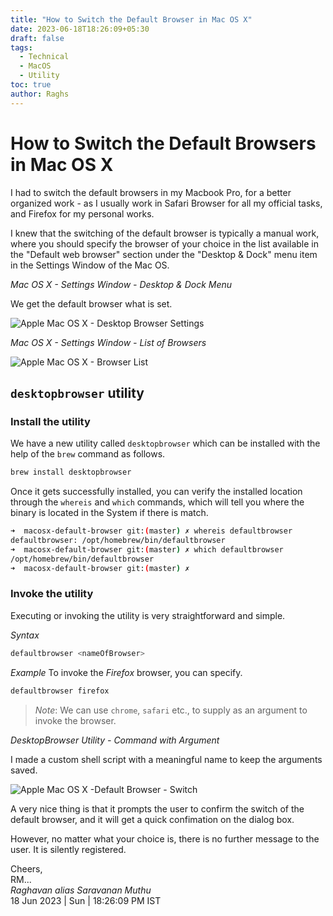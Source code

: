```yaml
---
title: "How to Switch the Default Browser in Mac OS X"
date: 2023-06-18T18:26:09+05:30
draft: false
tags:
  - Technical
  - MacOS
  - Utility
toc: true
author: Raghs
---
```


# How to Switch the Default Browsers in Mac OS X

I had to switch the default browsers in my Macbook Pro, for a better organized work - as I usually work in Safari Browser for all my official tasks, and Firefox for my personal works.

<!--more-->

I knew that the switching of the default browser is typically a manual work, where you should specify the browser of your choice in the list available in the "Default web browser" section under the "Desktop & Dock" menu item in the Settings Window of the Mac OS.

*Mac OS X - Settings Window - Desktop & Dock Menu*

We get the default browser what is set.

<img src="https://raghsonline.com/technical/macosx-default-browser/01_AppleMacOSX-DesktopBrowserSettings.png" alt="Apple Mac OS X - Desktop Browser Settings">

*Mac OS X - Settings Window - List of Browsers*

<img src="https://raghsonline.com/technical/macosx-default-browser/02_AppleMacOSX-BrowserList.png" alt="Apple Mac OS X - Browser List">

## `desktopbrowser` utility 

### Install the utility

We have a new utility called `desktopbrowser` which can be installed with the help of the `brew` command as follows.

```sh
brew install desktopbrowser
```

Once it gets successfully installed, you can verify the installed location through the `whereis` and `which` commands, which will tell you where the binary is located in the System if there is match.

```sh
➜  macosx-default-browser git:(master) ✗ whereis defaultbrowser
defaultbrowser: /opt/homebrew/bin/defaultbrowser
➜  macosx-default-browser git:(master) ✗ which defaultbrowser
/opt/homebrew/bin/defaultbrowser
➜  macosx-default-browser git:(master) ✗ 
```

### Invoke the utility

Executing or invoking the utility is very straightforward and simple. 

*Syntax*

```sh
defaultbrowser <nameOfBrowser>
```
*Example* To invoke the *Firefox* browser, you can specify.

```sh
defaultbrowser firefox
```
> *Note*: We can use `chrome`, `safari` etc., to supply as an argument to invoke the browser.

*DesktopBrowser Utility - Command with Argument*

I made a custom shell script with a meaningful name to keep the arguments saved.

<img src="https://raghsonline.com/technical/macosx-default-browser/03_AppleMacOSX-DefaultBrowser-Switch.png" alt="Apple Mac OS X -Default Browser - Switch">

A very nice thing is that it prompts the user to confirm the switch of the default browser, and it will get a quick confimation on the dialog box. 

However, no matter what your choice is, there is no further message to the user. It is silently registered. 

Cheers,\
RM...\
_Raghavan alias Saravanan Muthu_\
18 Jun 2023 | Sun | 18:26:09 PM IST